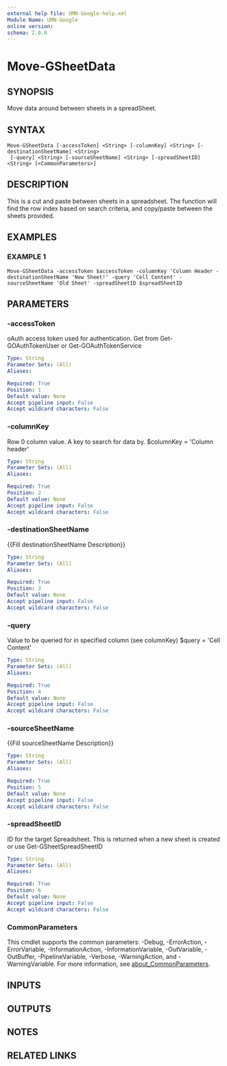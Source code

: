 ```yaml
---
external help file: UMN-Google-help.xml
Module Name: UMN-Google
online version:
schema: 2.0.0
---
```


# Move-GSheetData

## SYNOPSIS
Move data around between sheets in a spreadSheet.

## SYNTAX

```
Move-GSheetData [-accessToken] <String> [-columnKey] <String> [-destinationSheetName] <String>
 [-query] <String> [-sourceSheetName] <String> [-spreadSheetID] <String> [<CommonParameters>]
```

## DESCRIPTION
This is a cut and paste between sheets in a spreadsheet.
The function will find the row index based on search criteria, and copy/paste between the sheets provided.

## EXAMPLES

### EXAMPLE 1
```
Move-GSheetData -accessToken $accessToken -columnKey 'Column Header -destinationSheetName 'New Sheet!' -query 'Cell Content' -sourceSheetName 'Old Sheet' -spreadSheetID $spreadSheetID
```

## PARAMETERS

### -accessToken
oAuth access token used for authentication. 
Get from Get-GOAuthTokenUser or Get-GOAuthTokenService

```yaml
Type: String
Parameter Sets: (All)
Aliases:

Required: True
Position: 1
Default value: None
Accept pipeline input: False
Accept wildcard characters: False
```

### -columnKey
Row 0 column value.
A key to search for data by.
$columnKey = 'Column header'

```yaml
Type: String
Parameter Sets: (All)
Aliases:

Required: True
Position: 2
Default value: None
Accept pipeline input: False
Accept wildcard characters: False
```

### -destinationSheetName
{{Fill destinationSheetName Description}}

```yaml
Type: String
Parameter Sets: (All)
Aliases:

Required: True
Position: 3
Default value: None
Accept pipeline input: False
Accept wildcard characters: False
```

### -query
Value to be queried for in specified column (see columnKey) $query = 'Cell Content'

```yaml
Type: String
Parameter Sets: (All)
Aliases:

Required: True
Position: 4
Default value: None
Accept pipeline input: False
Accept wildcard characters: False
```

### -sourceSheetName
{{Fill sourceSheetName Description}}

```yaml
Type: String
Parameter Sets: (All)
Aliases:

Required: True
Position: 5
Default value: None
Accept pipeline input: False
Accept wildcard characters: False
```

### -spreadSheetID
ID for the target Spreadsheet. 
This is returned when a new sheet is created or use Get-GSheetSpreadSheetID

```yaml
Type: String
Parameter Sets: (All)
Aliases:

Required: True
Position: 6
Default value: None
Accept pipeline input: False
Accept wildcard characters: False
```

### CommonParameters
This cmdlet supports the common parameters: -Debug, -ErrorAction, -ErrorVariable, -InformationAction, -InformationVariable, -OutVariable, -OutBuffer, -PipelineVariable, -Verbose, -WarningAction, and -WarningVariable. For more information, see [about_CommonParameters](http://go.microsoft.com/fwlink/?LinkID=113216).

## INPUTS

## OUTPUTS

## NOTES

## RELATED LINKS
